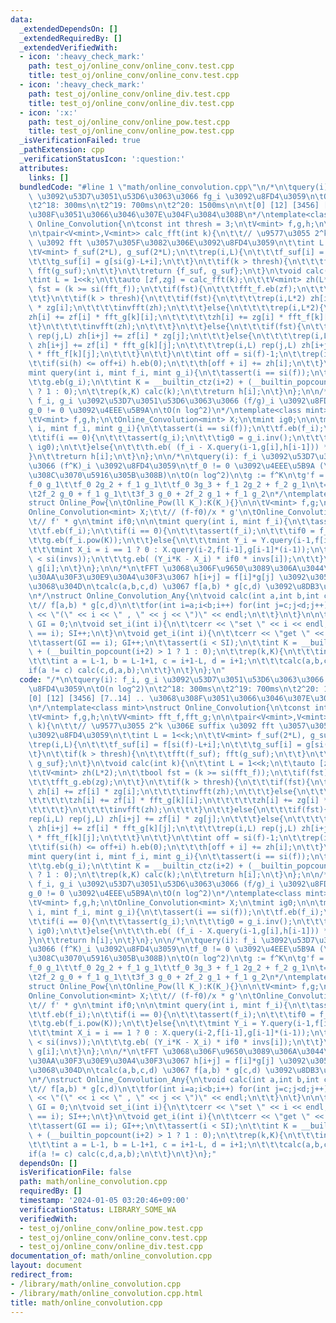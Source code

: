 ```yaml
---
data:
  _extendedDependsOn: []
  _extendedRequiredBy: []
  _extendedVerifiedWith:
  - icon: ':heavy_check_mark:'
    path: test_oj/online_conv/online_conv.test.cpp
    title: test_oj/online_conv/online_conv.test.cpp
  - icon: ':heavy_check_mark:'
    path: test_oj/online_conv/online_div.test.cpp
    title: test_oj/online_conv/online_div.test.cpp
  - icon: ':x:'
    path: test_oj/online_conv/online_pow.test.cpp
    title: test_oj/online_conv/online_pow.test.cpp
  _isVerificationFailed: true
  _pathExtension: cpp
  _verificationStatusIcon: ':question:'
  attributes:
    links: []
  bundledCode: "#line 1 \"math/online_convolution.cpp\"\n/*\n\tquery(i): f_i, g_i\
    \ \u3092\u53D7\u3051\u53D6\u3063\u3066 fg_i \u3092\u8FD4\u3059\n\tO(n log^2)\n\
    \t2^18: 300ms\n\t2^19: 700ms\n\t2^20: 1500ms\n\n\t[0] [12] [3456] [7..14] .. \u3068\
    \u308F\u3051\u3066\u3046\u307E\u304F\u3084\u308B\n*/\ntemplate<class mint>\nstruct\
    \ Online_Convolution{\n\tconst int thresh = 3;\n\tV<mint> f,g,h;\n\tVV<mint> fft_f,fft_g;\n\
    \n\tpair<V<mint>,V<mint>> calc_fft(int k){\n\t\t// \u9577\u3055 2^k \u306E suffix\
    \ \u3092 fft \u3057\u305F\u3082\u306E\u3092\u8FD4\u3059\n\t\tint L = 1<<k;\n\t\
    \tV<mint> f_suf(2*L), g_suf(2*L);\n\t\trep(i,L){\n\t\t\tf_suf[i] = f[si(f)-L+i];\n\
    \t\t\tg_suf[i] = g[si(g)-L+i];\n\t\t}\n\t\tif(k > thresh){\n\t\t\tfft(f_suf);\
    \ fft(g_suf);\n\t\t}\n\t\treturn {f_suf, g_suf};\n\t}\n\tvoid calc(int k){\n\t\
    \tint L = 1<<k;\n\t\tauto [zf,zg] = calc_fft(k);\n\t\tV<mint> zh(L*2);\n\t\tbool\
    \ fst = (k >= si(fft_f));\n\t\tif(fst){\n\t\t\tfft_f.eb(zf);\n\t\t\tfft_g.eb(zg);\n\
    \t\t}\n\t\tif(k > thresh){\n\t\t\tif(fst){\n\t\t\t\trep(i,L*2) zh[i] += zf[i]\
    \ * zg[i];\n\t\t\t\tinvfft(zh);\n\t\t\t}else{\n\t\t\t\trep(i,L*2){\n\t\t\t\t\t\
    zh[i] += zf[i] * fft_g[k][i];\n\t\t\t\t\tzh[i] += zg[i] * fft_f[k][i];\n\t\t\t\
    \t}\n\t\t\t\tinvfft(zh);\n\t\t\t}\n\t\t}else{\n\t\t\tif(fst){\n\t\t\t\trep(i,L)\
    \ rep(j,L) zh[i+j] += zf[i] * zg[j];\n\t\t\t}else{\n\t\t\t\trep(i,L) rep(j,L)\
    \ zh[i+j] += zf[i] * fft_g[k][j];\n\t\t\t\trep(i,L) rep(j,L) zh[i+j] += zg[i]\
    \ * fft_f[k][j];\n\t\t\t}\n\t\t}\n\t\tint off = si(f)-1;\n\t\trep(i,L*2-1){\n\t\
    \t\tif(si(h) <= off+i) h.eb(0);\n\t\t\th[off + i] += zh[i];\n\t\t}\n\t}\n\n\t\
    mint query(int i, mint f_i, mint g_i){\n\t\tassert(i == si(f));\n\t\tf.eb(f_i);\n\
    \t\tg.eb(g_i);\n\t\tint K = __builtin_ctz(i+2) + (__builtin_popcount(i+2) > 1\
    \ ? 1 : 0);\n\t\trep(k,K) calc(k);\n\t\treturn h[i];\n\t}\n};\n\n/*\n\tquery(i):\
    \ f_i, g_i \u3092\u53D7\u3051\u53D6\u3063\u3066 (f/g)_i \u3092\u8FD4\u3059\n\t\
    g_0 != 0 \u3092\u4EEE\u5B9A\n\tO(n log^2)\n*/\ntemplate<class mint>\nstruct Online_Division{\n\
    \tV<mint> f,g,h;\n\tOnline_Convolution<mint> X;\n\tmint ig0;\n\n\tmint query(int\
    \ i, mint f_i, mint g_i){\n\t\tassert(i == si(f));\n\t\tf.eb(f_i);\n\t\tg.eb(g_i);\n\
    \t\tif(i == 0){\n\t\t\tassert(g_i);\n\t\t\tig0 = g_i.inv();\n\t\t\th.eb(f_i *\
    \ ig0);\n\t\t}else{\n\t\t\th.eb( (f_i - X.query(i-1,g[i],h[i-1])) * ig0);\n\t\t\
    }\n\t\treturn h[i];\n\t}\n};\n\n/*\n\tquery(i): f_i \u3092\u53D7\u3051\u53D6\u3063\
    \u3066 (f^K)_i \u3092\u8FD4\u3059\n\tf_0 != 0 \u3092\u4EEE\u5B9A (\u9811\u5F35\
    \u308C\u3070\u5916\u305B\u308B)\n\tO(n log^2)\n\tg := f^K\n\tg'f = Kgf'\n\t\t\
    f_0 g_1\t\tf_0 2g_2 + f_1 g_1\t\tf_0 3g_3 + f_1 2g_2 + f_2 g_1\n\t= K(f_1 g_0\t\
    \t2f_2 g_0 + f_1 g_1\t\t3f_3 g_0 + 2f_2 g_1 + f_1 g_2\n*/\ntemplate<class mint>\n\
    struct Online_Pow{\n\tOnline_Pow(ll K_):K(K_){}\n\n\tV<mint> f,g;\n\tll K;\n\t\
    Online_Convolution<mint> X;\t\t// (f-f0)/x * g'\n\tOnline_Convolution<mint> Y;\t\
    \t// f' * g\n\tmint if0;\n\n\tmint query(int i, mint f_i){\n\t\tassert(i == si(f));\n\
    \t\tf.eb(f_i);\n\t\tif(i == 0){\n\t\t\tassert(f_i);\n\t\t\tif0 = f_i.inv();\n\t\
    \t\tg.eb(f_i.pow(K));\n\t\t}else{\n\t\t\tmint Y_i = Y.query(i-1,f[i]*i,g[i-1]);\n\
    \t\t\tmint X_i = i == 1 ? 0 : X.query(i-2,f[i-1],g[i-1]*(i-1));\n\t\t\tassert(i\
    \ < si(invs));\n\t\t\tg.eb( (Y_i*K - X_i) * if0 * invs[i]);\n\t\t}\n\t\treturn\
    \ g[i];\n\t}\n};\n\n/*\n\tFFT \u3068\u306F\u9650\u3089\u306A\u3044\u6642\u306B\
    \u30AA\u30F3\u30E9\u30A4\u30F3\u3067 h[i+j] = f[i]*g[j] \u3092\u3057\u305F\u3044\
    \u3068\u304D\n\tcalc(a,b,c,d) \u3067 f[a,b) * g[c,d) \u3092\u8DB3\u3057\u8FBC\u3080\
    \n*/\nstruct Online_Convolution_Any{\n\tvoid calc(int a,int b,int c,int d){\n\t\
    \t// f[a,b) * g[c,d)\n\t\tfor(int i=a;i<b;i++) for(int j=c;j<d;j++){\n\t\t\tcerr\
    \ << \"(\" << i << \" , \" << j << \")\" << endl;\n\t\t}\n\t}\n\n\tint SI = 0,\
    \ GI = 0;\n\tvoid set_i(int i){\n\t\tcerr << \"set \" << i << endl;\n\t\tassert(SI\
    \ == i); SI++;\n\t}\n\tvoid get_i(int i){\n\t\tcerr << \"get \" << i << endl;\n\
    \t\tassert(GI == i); GI++;\n\t\tassert(i < SI);\n\t\tint K = __builtin_ctz(i+2)\
    \ + (__builtin_popcount(i+2) > 1 ? 1 : 0);\n\t\trep(k,K){\n\t\t\tint L = 1<<k;\n\
    \t\t\tint a = L-1, b = L-1+1, c = i+1-L, d = i+1;\n\t\t\tcalc(a,b,c,d);\n\t\t\t\
    if(a != c) calc(c,d,a,b);\n\t\t}\n\t}\n};\n"
  code: "/*\n\tquery(i): f_i, g_i \u3092\u53D7\u3051\u53D6\u3063\u3066 fg_i \u3092\
    \u8FD4\u3059\n\tO(n log^2)\n\t2^18: 300ms\n\t2^19: 700ms\n\t2^20: 1500ms\n\n\t\
    [0] [12] [3456] [7..14] .. \u3068\u308F\u3051\u3066\u3046\u307E\u304F\u3084\u308B\
    \n*/\ntemplate<class mint>\nstruct Online_Convolution{\n\tconst int thresh = 3;\n\
    \tV<mint> f,g,h;\n\tVV<mint> fft_f,fft_g;\n\n\tpair<V<mint>,V<mint>> calc_fft(int\
    \ k){\n\t\t// \u9577\u3055 2^k \u306E suffix \u3092 fft \u3057\u305F\u3082\u306E\
    \u3092\u8FD4\u3059\n\t\tint L = 1<<k;\n\t\tV<mint> f_suf(2*L), g_suf(2*L);\n\t\
    \trep(i,L){\n\t\t\tf_suf[i] = f[si(f)-L+i];\n\t\t\tg_suf[i] = g[si(g)-L+i];\n\t\
    \t}\n\t\tif(k > thresh){\n\t\t\tfft(f_suf); fft(g_suf);\n\t\t}\n\t\treturn {f_suf,\
    \ g_suf};\n\t}\n\tvoid calc(int k){\n\t\tint L = 1<<k;\n\t\tauto [zf,zg] = calc_fft(k);\n\
    \t\tV<mint> zh(L*2);\n\t\tbool fst = (k >= si(fft_f));\n\t\tif(fst){\n\t\t\tfft_f.eb(zf);\n\
    \t\t\tfft_g.eb(zg);\n\t\t}\n\t\tif(k > thresh){\n\t\t\tif(fst){\n\t\t\t\trep(i,L*2)\
    \ zh[i] += zf[i] * zg[i];\n\t\t\t\tinvfft(zh);\n\t\t\t}else{\n\t\t\t\trep(i,L*2){\n\
    \t\t\t\t\tzh[i] += zf[i] * fft_g[k][i];\n\t\t\t\t\tzh[i] += zg[i] * fft_f[k][i];\n\
    \t\t\t\t}\n\t\t\t\tinvfft(zh);\n\t\t\t}\n\t\t}else{\n\t\t\tif(fst){\n\t\t\t\t\
    rep(i,L) rep(j,L) zh[i+j] += zf[i] * zg[j];\n\t\t\t}else{\n\t\t\t\trep(i,L) rep(j,L)\
    \ zh[i+j] += zf[i] * fft_g[k][j];\n\t\t\t\trep(i,L) rep(j,L) zh[i+j] += zg[i]\
    \ * fft_f[k][j];\n\t\t\t}\n\t\t}\n\t\tint off = si(f)-1;\n\t\trep(i,L*2-1){\n\t\
    \t\tif(si(h) <= off+i) h.eb(0);\n\t\t\th[off + i] += zh[i];\n\t\t}\n\t}\n\n\t\
    mint query(int i, mint f_i, mint g_i){\n\t\tassert(i == si(f));\n\t\tf.eb(f_i);\n\
    \t\tg.eb(g_i);\n\t\tint K = __builtin_ctz(i+2) + (__builtin_popcount(i+2) > 1\
    \ ? 1 : 0);\n\t\trep(k,K) calc(k);\n\t\treturn h[i];\n\t}\n};\n\n/*\n\tquery(i):\
    \ f_i, g_i \u3092\u53D7\u3051\u53D6\u3063\u3066 (f/g)_i \u3092\u8FD4\u3059\n\t\
    g_0 != 0 \u3092\u4EEE\u5B9A\n\tO(n log^2)\n*/\ntemplate<class mint>\nstruct Online_Division{\n\
    \tV<mint> f,g,h;\n\tOnline_Convolution<mint> X;\n\tmint ig0;\n\n\tmint query(int\
    \ i, mint f_i, mint g_i){\n\t\tassert(i == si(f));\n\t\tf.eb(f_i);\n\t\tg.eb(g_i);\n\
    \t\tif(i == 0){\n\t\t\tassert(g_i);\n\t\t\tig0 = g_i.inv();\n\t\t\th.eb(f_i *\
    \ ig0);\n\t\t}else{\n\t\t\th.eb( (f_i - X.query(i-1,g[i],h[i-1])) * ig0);\n\t\t\
    }\n\t\treturn h[i];\n\t}\n};\n\n/*\n\tquery(i): f_i \u3092\u53D7\u3051\u53D6\u3063\
    \u3066 (f^K)_i \u3092\u8FD4\u3059\n\tf_0 != 0 \u3092\u4EEE\u5B9A (\u9811\u5F35\
    \u308C\u3070\u5916\u305B\u308B)\n\tO(n log^2)\n\tg := f^K\n\tg'f = Kgf'\n\t\t\
    f_0 g_1\t\tf_0 2g_2 + f_1 g_1\t\tf_0 3g_3 + f_1 2g_2 + f_2 g_1\n\t= K(f_1 g_0\t\
    \t2f_2 g_0 + f_1 g_1\t\t3f_3 g_0 + 2f_2 g_1 + f_1 g_2\n*/\ntemplate<class mint>\n\
    struct Online_Pow{\n\tOnline_Pow(ll K_):K(K_){}\n\n\tV<mint> f,g;\n\tll K;\n\t\
    Online_Convolution<mint> X;\t\t// (f-f0)/x * g'\n\tOnline_Convolution<mint> Y;\t\
    \t// f' * g\n\tmint if0;\n\n\tmint query(int i, mint f_i){\n\t\tassert(i == si(f));\n\
    \t\tf.eb(f_i);\n\t\tif(i == 0){\n\t\t\tassert(f_i);\n\t\t\tif0 = f_i.inv();\n\t\
    \t\tg.eb(f_i.pow(K));\n\t\t}else{\n\t\t\tmint Y_i = Y.query(i-1,f[i]*i,g[i-1]);\n\
    \t\t\tmint X_i = i == 1 ? 0 : X.query(i-2,f[i-1],g[i-1]*(i-1));\n\t\t\tassert(i\
    \ < si(invs));\n\t\t\tg.eb( (Y_i*K - X_i) * if0 * invs[i]);\n\t\t}\n\t\treturn\
    \ g[i];\n\t}\n};\n\n/*\n\tFFT \u3068\u306F\u9650\u3089\u306A\u3044\u6642\u306B\
    \u30AA\u30F3\u30E9\u30A4\u30F3\u3067 h[i+j] = f[i]*g[j] \u3092\u3057\u305F\u3044\
    \u3068\u304D\n\tcalc(a,b,c,d) \u3067 f[a,b) * g[c,d) \u3092\u8DB3\u3057\u8FBC\u3080\
    \n*/\nstruct Online_Convolution_Any{\n\tvoid calc(int a,int b,int c,int d){\n\t\
    \t// f[a,b) * g[c,d)\n\t\tfor(int i=a;i<b;i++) for(int j=c;j<d;j++){\n\t\t\tcerr\
    \ << \"(\" << i << \" , \" << j << \")\" << endl;\n\t\t}\n\t}\n\n\tint SI = 0,\
    \ GI = 0;\n\tvoid set_i(int i){\n\t\tcerr << \"set \" << i << endl;\n\t\tassert(SI\
    \ == i); SI++;\n\t}\n\tvoid get_i(int i){\n\t\tcerr << \"get \" << i << endl;\n\
    \t\tassert(GI == i); GI++;\n\t\tassert(i < SI);\n\t\tint K = __builtin_ctz(i+2)\
    \ + (__builtin_popcount(i+2) > 1 ? 1 : 0);\n\t\trep(k,K){\n\t\t\tint L = 1<<k;\n\
    \t\t\tint a = L-1, b = L-1+1, c = i+1-L, d = i+1;\n\t\t\tcalc(a,b,c,d);\n\t\t\t\
    if(a != c) calc(c,d,a,b);\n\t\t}\n\t}\n};"
  dependsOn: []
  isVerificationFile: false
  path: math/online_convolution.cpp
  requiredBy: []
  timestamp: '2024-01-05 03:20:46+09:00'
  verificationStatus: LIBRARY_SOME_WA
  verifiedWith:
  - test_oj/online_conv/online_pow.test.cpp
  - test_oj/online_conv/online_conv.test.cpp
  - test_oj/online_conv/online_div.test.cpp
documentation_of: math/online_convolution.cpp
layout: document
redirect_from:
- /library/math/online_convolution.cpp
- /library/math/online_convolution.cpp.html
title: math/online_convolution.cpp
---
```


